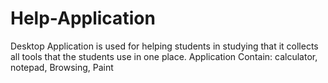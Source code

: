 # Help-Application
Desktop Application is used for helping students in studying that it  collects all tools that the students use in one place. Application Contain: calculator,  notepad, Browsing, Paint
